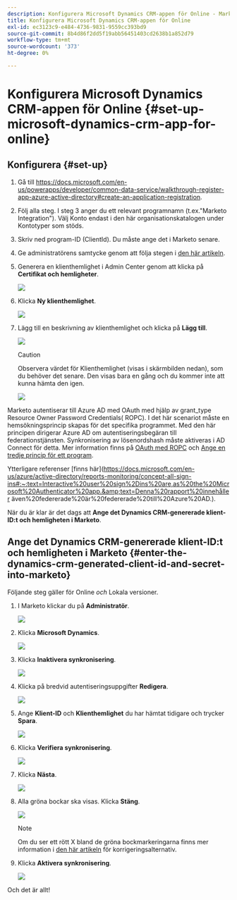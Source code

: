```yaml
---
description: Konfigurera Microsoft Dynamics CRM-appen för Online - Marketo Docs - Produktdokumentation
title: Konfigurera Microsoft Dynamics CRM-appen för Online
exl-id: ec3123c9-e484-4736-9831-9559cc393bd9
source-git-commit: 8b4d86f2dd5f19abb56451403cd2638b1a852d79
workflow-type: tm+mt
source-wordcount: '373'
ht-degree: 0%

---
```


# Konfigurera Microsoft Dynamics CRM-appen för Online {#set-up-microsoft-dynamics-crm-app-for-online}

## Konfigurera {#set-up}

1. Gå till https://docs.microsoft.com/en-us/powerapps/developer/common-data-service/walkthrough-register-app-azure-active-directory#create-an-application-registration.

1. Följ alla steg. I steg 3 anger du ett relevant programnamn (t.ex.&quot;Marketo Integration&quot;). Välj Konto endast i den här organisationskatalogen under Kontotyper som stöds.

1. Skriv ned program-ID (ClientId). Du måste ange det i Marketo senare.

1. Ge administratörens samtycke genom att följa stegen i [den här artikeln](/help/marketo/product-docs/crm-sync/microsoft-dynamics-sync/sync-setup/grant-consent-for-client-id-and-app-registration.md).

1. Generera en klienthemlighet i Admin Center genom att klicka på **Certifikat och hemligheter**.

   ![](assets/set-up-microsoft-dynamics-crm-app-for-online-1.png)

1. Klicka **Ny klienthemlighet**.

   ![](assets/set-up-microsoft-dynamics-crm-app-for-online-2.png)

1. Lägg till en beskrivning av klienthemlighet och klicka på **Lägg till**.

   ![](assets/set-up-microsoft-dynamics-crm-app-for-online-3.png)

   >[!CAUTION]
   >
   >Observera värdet för Klienthemlighet (visas i skärmbilden nedan), som du behöver det senare. Den visas bara en gång och du kommer inte att kunna hämta den igen.

   ![](assets/set-up-microsoft-dynamics-crm-app-for-online-4.png)

Marketo autentiserar till Azure AD med OAuth med hjälp av grant_type Resource Owner Password Credentials( ROPC). I det här scenariot måste en hemsökningsprincip skapas för det specifika programmet. Med den här principen dirigerar Azure AD om autentiseringsbegäran till federationstjänsten. Synkronisering av lösenordshash måste aktiveras i AD Connect för detta. Mer information finns på [OAuth med ROPC](https://docs.microsoft.com/en-us/azure/active-directory/develop/v2-oauth-ropc) och [Ange en tredje princip för ett program](https://docs.microsoft.com/en-us/azure/active-directory/manage-apps/configure-authentication-for-federated-users-portal#example-set-an-hrd-policy-for-an-application).

Ytterligare referenser [finns här](https://docs.microsoft.com/en-us/azure/active-directory/reports-monitoring/concept-all-sign-ins#:~:text=Interactive%20user%20sign%2Dins%20are,as%20the%20Microsoft%20Authenticator%20app.&amp;text=Denna%20rapport%20innehåller även%20federerade%20är%20federerade%20till%20Azure%20AD.).

När du är klar är det dags att **Ange det Dynamics CRM-genererade klient-ID:t och hemligheten i Marketo**.

## Ange det Dynamics CRM-genererade klient-ID:t och hemligheten i Marketo {#enter-the-dynamics-crm-generated-client-id-and-secret-into-marketo}

Följande steg gäller för Online _och_ Lokala versioner.

1. I Marketo klickar du på **Administratör**.

   ![](assets/set-up-microsoft-dynamics-crm-app-for-online-5.png)

1. Klicka **Microsoft Dynamics**.

   ![](assets/set-up-microsoft-dynamics-crm-app-for-online-6.png)

1. Klicka **Inaktivera synkronisering**.

   ![](assets/set-up-microsoft-dynamics-crm-app-for-online-7.png)

1. Klicka på bredvid autentiseringsuppgifter **Redigera**.

   ![](assets/set-up-microsoft-dynamics-crm-app-for-online-8.png)

1. Ange **Klient-ID** och **Klienthemlighet** du har hämtat tidigare och trycker **Spara**.

   ![](assets/set-up-microsoft-dynamics-crm-app-for-online-9.png)

1. Klicka **Verifiera synkronisering**.

   ![](assets/set-up-microsoft-dynamics-crm-app-for-online-10.png)

1. Klicka **Nästa**.

   ![](assets/set-up-microsoft-dynamics-crm-app-for-online-11.png)

1. Alla gröna bockar ska visas. Klicka **Stäng**.

   ![](assets/set-up-microsoft-dynamics-crm-app-for-online-12.png)

   >[!NOTE]
   >
   >Om du ser ett rött X bland de gröna bockmarkeringarna finns mer information i [den här artikeln](/help/marketo/product-docs/crm-sync/microsoft-dynamics-sync/sync-setup/validate-microsoft-dynamics-sync/fix-dynamics-validation-sync-issues.md) för korrigeringsalternativ.

1. Klicka **Aktivera synkronisering**.

   ![](assets/set-up-microsoft-dynamics-crm-app-for-online-13.png)

Och det är allt!
